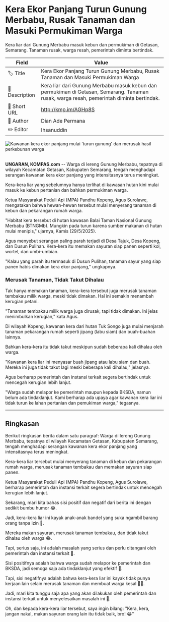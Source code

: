 # Kera Ekor Panjang Turun Gunung Merbabu, Rusak Tanaman dan Masuki Permukiman Warga

Kera liar dari Gunung Merbabu masuk kebun dan permukiman di Getasan, Semarang. Tanaman rusak, warga resah, pemerintah diminta bertindak.

| Field         | Value                                                       |
|---------------|-------------------------------------------------------------|
| 🏷️ Title       | Kera Ekor Panjang Turun Gunung Merbabu, Rusak Tanaman dan Masuki Permukiman Warga |
| 📝 Description | Kera liar dari Gunung Merbabu masuk kebun dan permukiman di Getasan, Semarang. Tanaman rusak, warga resah, pemerintah diminta bertindak. |
| 🔗 Short URL   | http://kmp.im/AGHp8S |
| 👤 Author      | Dian Ade Permana |
| ✏️ Editor      | Ihsanuddin |

![Kawanan kera ekor panjang mulai 'turun gunung' dan merusak hasil perkebunan warga](https://asset.kompas.com/crops/pS6i3_-_jYTwdGb_eRwY0wl48i4=/0x0:0x0/750x500/data/photo/2025/05/29/6837d7fe82de8.jpg)

\
**UNGARAN, KOMPAS.com** -- Warga di lereng Gunung Merbabu, tepatnya di wilayah Kecamatan Getasan, Kabupaten Semarang, tengah menghadapi serangan kawanan kera ekor panjang yang intensitasnya terus meningkat.

Kera-kera liar yang sebelumnya hanya terlihat di kawasan hutan kini mulai masuk ke kebun pertanian dan bahkan permukiman warga.

Ketua Masyarakat Peduli Api (MPA) Pandhu Kopeng, Agus Surolawe, mengatakan bahwa hewan-hewan tersebut mulai menyerang tanaman di kebun dan pekarangan rumah warga.

\"Habitat kera tersebut di hutan kawasan Balai Taman Nasional Gunung Merbabu (BTNGMb). Mungkin pada turun karena sumber makanan di hutan mulai menipis,\" ujarnya, Kamis (29/5/2025).

Agus menyebut serangan paling parah terjadi di Desa Tajuk, Desa Kopeng, dan Dusun Pulihan. Kera-kera itu memakan sayuran siap panen seperti kol, wortel, dan umbi-umbian.

\"Kalau yang parah itu termasuk di Dusun Pulihan, tanaman sayur yang siap panen habis dimakan kera ekor panjang,\" ungkapnya.

### Merusak Tanaman, Tidak Takut Dihalau

Tak hanya memakan tanaman, kera-kera tersebut juga merusak tanaman tembakau milik warga, meski tidak dimakan. Hal ini semakin menambah kerugian petani.

\"Tanaman tembakau milik warga juga dirusak, tapi tidak dimakan. Ini jelas menimbulkan kerugian,\" kata Agus.

Di wilayah Kopeng, kawanan kera dari hutan Tuk Songo juga mulai menjarah tanaman pekarangan rumah seperti jipang (labu siam) dan buah-buahan lainnya.

Bahkan kera-kera itu tidak takut meskipun sudah beberapa kali dihalau oleh warga.

\"Kawanan kera liar ini menyasar buah jipang atau labu siam dan buah. Mereka ini juga tidak takut lagi meski beberapa kali dihalau,\" jelasnya.

Agus berharap pemerintah dan instansi terkait segera bertindak untuk mencegah kerugian lebih lanjut.

\"Warga sudah melapor ke pemerintah maupun kepada BKSDA, namun belum ada tindaklanjut. Kami berharap ada upaya agar kawanan kera liar ini tidak turun ke lahan pertanian dan pemukiman warga,\" tegasnya.

---
## Ringkasan

Berikut ringkasan berita dalam satu paragraf: Warga di lereng Gunung Merbabu, tepatnya di wilayah Kecamatan Getasan, Kabupaten Semarang, tengah menghadapi serangan kawanan kera ekor panjang yang intensitasnya terus meningkat.

 Kera-kera liar tersebut mulai menyerang tanaman di kebun dan pekarangan rumah warga, merusak tanaman tembakau dan memakan sayuran siap panen.

 Ketua Masyarakat Peduli Api (MPA) Pandhu Kopeng, Agus Surolawe, berharap pemerintah dan instansi terkait segera bertindak untuk mencegah kerugian lebih lanjut.



 Sekarang, mari kita bahas sisi positif dan negatif dari berita ini dengan sedikit bumbu humor 😂.

 Jadi, kera-kera liar ini kayak anak-anak bandel yang suka ngambil barang orang tanpa izin 🤣.

 Mereka makan sayuran, merusak tanaman tembakau, dan tidak takut dihalau oleh warga 😂.

 Tapi, serius saja, ini adalah masalah yang serius dan perlu ditangani oleh pemerintah dan instansi terkait 🙏.

 Sisi positifnya adalah bahwa warga sudah melapor ke pemerintah dan BKSDA, jadi semoga saja ada tindaklanjut yang efektif 🤞.

 Tapi, sisi negatifnya adalah bahwa kera-kera liar ini kayak tidak punya kerjaan lain selain merusak tanaman dan membuat warga kesal 🤦‍♂️.

 Jadi, mari kita tunggu saja apa yang akan dilakukan oleh pemerintah dan instansi terkait untuk menyelesaikan masalah ini 🙏.

 Oh, dan kepada kera-kera liar tersebut, saya ingin bilang: "Kera, kera, jangan nakal, makan sayuran orang lain itu tidak baik, bro! 😂"
